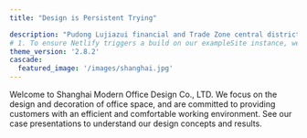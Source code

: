 ```yaml
---
title: "Design is Persistent Trying"

description: "Pudong Lujiazui financial and Trade Zone central district design"
# 1. To ensure Netlify triggers a build on our exampleSite instance, we need to change a file in the exampleSite directory.
theme_version: '2.8.2'
cascade:
  featured_image: '/images/shanghai.jpg'
---
```

Welcome to Shanghai Modern Office Design Co., LTD. We focus on the design and decoration of office space, and are committed to providing customers with an efficient and comfortable working environment. See our case presentations to understand our design concepts and results.
